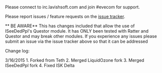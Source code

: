Please connect to irc.lavishsoft.com and join #evecom for support.
 
Please report issues / feature requests on the [issue tracker](http://git.eve-com.com/LiquidOzone/EveComFramework/issues).
 
** BE AWARE**
This has changes included that allow the use of ISeeDedPpl's Questor module. It has ONLY been tested with Ratter and Questor and may break other modules.
If you experience any issues please submit an issue via the issue tracker above so that it can be addressed
 

Change log:
 
3/16/2015
	1. Forked from Teth
	2. Merged LiquidOzone fork
	3. Merged ISeeDedPpl fork
	4. Fixed ISK Delta

